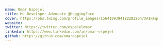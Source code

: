 ```yaml
---
name: Omar Espejel
title: ML Developer Advocate @HuggingFace  
cover: https://pbs.twimg.com/profile_images/1564109394182283264/XA1RFqdh_400x400.jpg
website: 
twitter: https://twitter.com/espejelomar
linkedin: https://www.linkedin.com/in/omar-espejel
github: https://github.com/omarespejel
---
```

